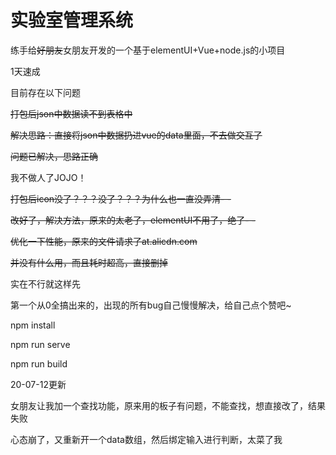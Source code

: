 # 实验室管理系统

练手给~~好朋友~~女朋友开发的一个基于elementUI+Vue+node.js的小项目

1天速成

目前存在以下问题

~~打包后json中数据读不到表格中~~

~~解决思路：直接将json中数据扔进vue的data里面，不去做交互了~~

~~问题已解决，思路正确~~

我不做人了JOJO！

~~打包后icon没了？？？没了？？？为什么也一直没弄清- -~~

~~改好了，解决方法，原来的太老了，elementUI不用了，绝了- -~~

~~优化一下性能，原来的文件请求了at.alicdn.com~~

~~并没有什么用，而且耗时超高，直接删掉~~

实在不行就这样先

第一个从0全搞出来的，出现的所有bug自己慢慢解决，给自己点个赞吧~

npm install

npm run serve

npm run build





20-07-12更新

女朋友让我加一个查找功能，原来用的板子有问题，不能查找，想直接改了，结果失败

心态崩了，又重新开一个data数组，然后绑定输入进行判断，太菜了我

